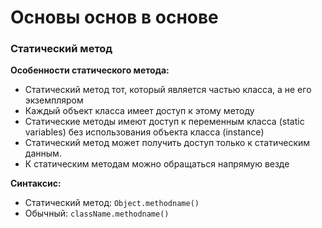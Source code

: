 # Основы основ в основе

### Статический метод

**Особенности статического метода:**

- Статический метод тот, который является частью класса, а не его экземпляром
- Каждый объект класса имеет доступ к этому методу
- Статические методы имеют доступ к переменным класса (static variables) без использования объекта класса (instance)
- Статический метод может получить доступ только к статическим данным.
- К статическим методам можно обращаться напрямую везде

**Синтаксис:**
- Cтатический метод: `Object.methodname()` 
- Обычный: `className.methodname()`